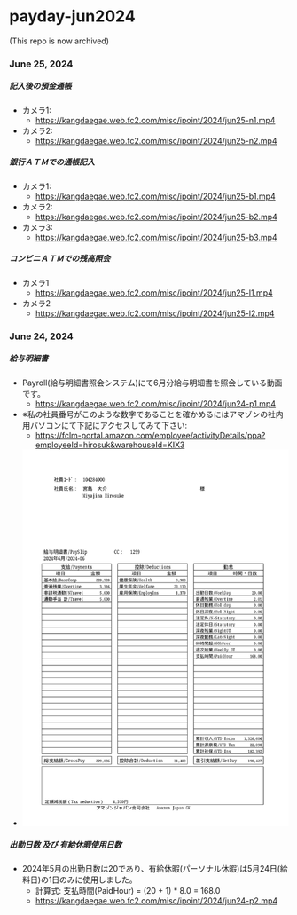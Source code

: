 # payday-jun2024

(This repo is now archived) 

### June 25, 2024 

##### 記入後の預金通帳 
- カメラ1: 
  - https://kangdaegae.web.fc2.com/misc/ipoint/2024/jun25-n1.mp4
- カメラ2: 
  - https://kangdaegae.web.fc2.com/misc/ipoint/2024/jun25-n2.mp4

##### 銀行ＡＴＭでの通帳記入 
- カメラ1: 
  - https://kangdaegae.web.fc2.com/misc/ipoint/2024/jun25-b1.mp4
- カメラ2: 
  - https://kangdaegae.web.fc2.com/misc/ipoint/2024/jun25-b2.mp4
- カメラ3: 
  - https://kangdaegae.web.fc2.com/misc/ipoint/2024/jun25-b3.mp4

##### コンビニＡＴＭでの残高照会 
- カメラ1
  - https://kangdaegae.web.fc2.com/misc/ipoint/2024/jun25-l1.mp4
- カメラ2
  - https://kangdaegae.web.fc2.com/misc/ipoint/2024/jun25-l2.mp4

### June 24, 2024 

##### 給与明細書 
- Payroll(給与明細書照会システム)にて6月分給与明細書を照会している動画です。
  - https://kangdaegae.web.fc2.com/misc/ipoint/2024/jun24-p1.mp4
- ※私の社員番号がこのような数字であることを確かめるにはアマゾンの社内用パソコンにて下記にアクセスしてみて下さい: 
  - https://fclm-portal.amazon.com/employee/activityDetails/ppa?employeeId=hirosuk&warehouseId=KIX3
- ![jun2024](jun2024.jpg)

##### 出勤日数 及び 有給休暇使用日数 
- 2024年5月の出勤日数は20であり、有給休暇(パーソナル休暇)は5月24日(給料日)の1日のみに使用しました。
  - 計算式: 支払時間(PaidHour) = (20 + 1) * 8.0 = 168.0
  - https://kangdaegae.web.fc2.com/misc/ipoint/2024/jun24-p2.mp4
